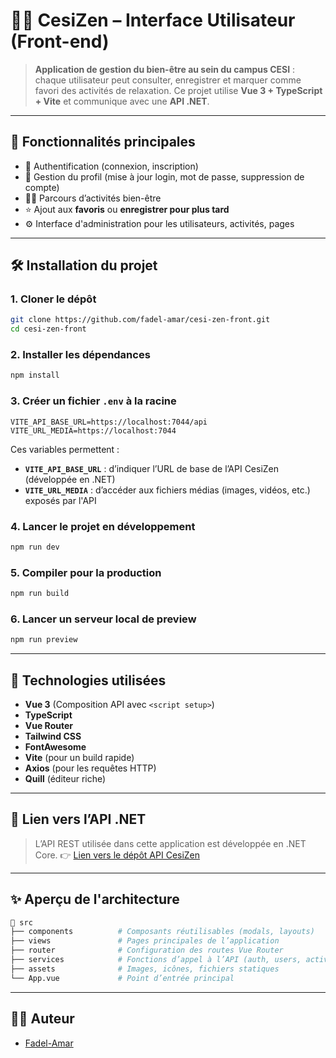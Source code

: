 # 🧘‍♂️ CesiZen – Interface Utilisateur (Front-end)

> **Application de gestion du bien-être au sein du campus CESI** : chaque utilisateur peut consulter, enregistrer et marquer comme favori des activités de relaxation.
> Ce projet utilise **Vue 3 + TypeScript + Vite** et communique avec une **API .NET**.

---

## 🚀 Fonctionnalités principales

* 🔐 Authentification (connexion, inscription)
* 👤 Gestion du profil (mise à jour login, mot de passe, suppression de compte)
* 🧘‍♀️ Parcours d’activités bien-être
* ⭐ Ajout aux **favoris** ou **enregistrer pour plus tard**
* ⚙️ Interface d'administration pour les utilisateurs, activités, pages

---

## 🛠️ Installation du projet

### 1. Cloner le dépôt

```bash
git clone https://github.com/fadel-amar/cesi-zen-front.git
cd cesi-zen-front
```

### 2. Installer les dépendances

```bash
npm install
```

### 3. Créer un fichier `.env` à la racine

```env
VITE_API_BASE_URL=https://localhost:7044/api
VITE_URL_MEDIA=https://localhost:7044
```

Ces variables permettent :

* **`VITE_API_BASE_URL`** : d’indiquer l’URL de base de l’API CesiZen (développée en .NET)
* **`VITE_URL_MEDIA`** : d’accéder aux fichiers médias (images, vidéos, etc.) exposés par l'API

### 4. Lancer le projet en développement

```bash
npm run dev
```

### 5. Compiler pour la production

```bash
npm run build
```

### 6. Lancer un serveur local de preview

```bash
npm run preview
```

---

## 🧩 Technologies utilisées

* **Vue 3** (Composition API avec `<script setup>`)
* **TypeScript**
* **Vue Router**
* **Tailwind CSS**
* **FontAwesome**
* **Vite** (pour un build rapide)
* **Axios** (pour les requêtes HTTP)
* **Quill** (éditeur riche)

---

## 🔗 Lien vers l’API .NET

> L’API REST utilisée dans cette application est développée en .NET Core.
> 👉 [Lien vers le dépôt API CesiZen](https://github.com/ton-utilisateur/cesi-zen-api)

---

## ✨ Aperçu de l'architecture

```bash
📁 src
├── components          # Composants réutilisables (modals, layouts)
├── views               # Pages principales de l’application
├── router              # Configuration des routes Vue Router
├── services            # Fonctions d’appel à l’API (auth, users, activités, etc.)
├── assets              # Images, icônes, fichiers statiques
└── App.vue             # Point d’entrée principal
```

---

## 🧑‍💻 Auteur

* [Fadel-Amar](https://github.com/fadel-amar)
